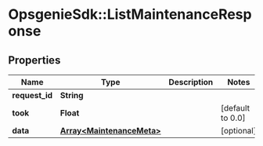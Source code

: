 # OpsgenieSdk::ListMaintenanceResponse

## Properties
Name | Type | Description | Notes
------------ | ------------- | ------------- | -------------
**request_id** | **String** |  | 
**took** | **Float** |  | [default to 0.0]
**data** | [**Array&lt;MaintenanceMeta&gt;**](MaintenanceMeta.md) |  | [optional] 


